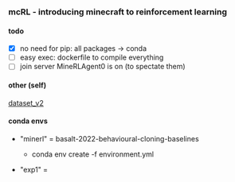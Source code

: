 ### mcRL - introducing minecraft to reinforcement learning

#### todo
- [x] no need for pip: all packages -> conda
- [ ] easy exec: dockerfile to compile everything
- [ ] join server MineRLAgent0 is on (to spectate them)

#### other (self)
[dataset_v2](https://minerl.s3.amazonaws.com/v2/data_texture_0_low_res.tar.gz)

#### conda envs
- "minerl" = basalt-2022-behavioural-cloning-baselines
  - conda env create -f environment.yml

- "exp1" =  
